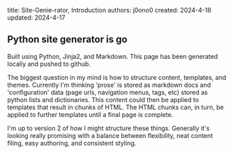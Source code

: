 title:   Site-Genie-rator, Introduction
authors: j0ono0
created:    2024-4-16
updated:   2024-4-17

## Python site generator is go

Built using Python, Jinja2, and Markdown. This page has been generated locally and pushed to github.

The biggest question in my mind is how to structure content, templates, and themes. Currently I'm thinking 'prose' is stored as markdown docs and 'configuration' data (page urls, navigation menus, tags, etc) stored as python lists and dictionaries. This content could then be applied to templates that result in chunks of HTML. The HTML chunks can, in turn, be applied to further templates until a final page is complete. 

I'm up to version 2 of how I might structure these things. Generally it's looking really promising with a balance between flexibility, neat content filing, easy authoring, and consistent styling.
